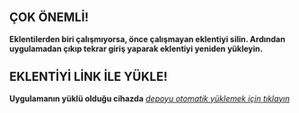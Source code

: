## ÇOK ÖNEMLİ!

**Eklentilerden biri çalışmıyorsa, önce çalışmayan eklentiyi silin. Ardından uygulamadan çıkıp tekrar giriş yaparak eklentiyi yeniden yükleyin.**

## EKLENTİYİ LİNK İLE YÜKLE!

**Uygulamanın yüklü olduğu cihazda** _[depoyu otomatik yüklemek için tıklayın](https://keyiflerolsun.me/http-protocol-redirector?r=cloudstreamrepo://raw.githubusercontent.com/sarapcanagii/Pitipitii/master/repo.json)_

